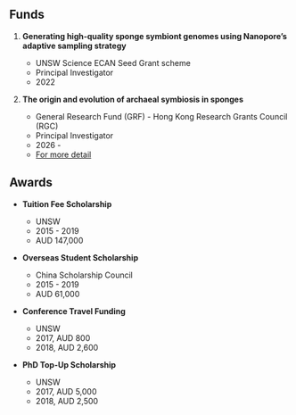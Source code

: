 Funds
---

1. **Generating high-quality sponge symbiont genomes using Nanopore’s adaptive sampling strategy**
   - UNSW Science ECAN Seed Grant scheme
   - Principal Investigator
   - 2022 


2. **The origin and evolution of archaeal symbiosis in sponges**
   - General Research Fund (GRF) - Hong Kong Research Grants Council (RGC)
   - Principal Investigator
   - 2026 - 
   - [For more detail](https://cerg1.ugc.edu.hk/cergprod/scrrm00542.jsp?proj_id=16103925&old_proj_id=null&proj_title=&isname=&ioname=weizhi&institution=&subject=&pages=1&year=&theSubmit=16103925)


Awards
---

- **Tuition Fee Scholarship**
   - UNSW
   - 2015 - 2019
   - AUD 147,000


- **Overseas Student Scholarship**
   - China Scholarship Council
   - 2015 - 2019
   - AUD 61,000


- **Conference Travel Funding**
   - UNSW
   - 2017, AUD 800
   - 2018, AUD 2,600


- **PhD Top-Up Scholarship**
   - UNSW
   - 2017, AUD 5,000
   - 2018, AUD 2,500





